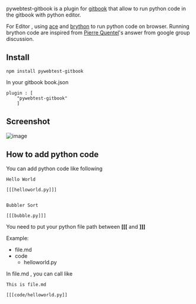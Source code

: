 pywebtest-gitbook is a plugin for [gitbook](http://www.gitbook.io) that allow to run python code in the gitbook with python editor. 

For Editor , using [ace](http://ace.c9.io) and [brython](www.brython.info) to run python code on browser. Running brython code are inspired from  [Pierre Quentel](https://groups.google.com/d/msg/brython/xLv55qq-L1s/mcwmI6-pEhcJ)'s answer from google group discussion.

## Install

```
npm install pywebtest-gitbook
```

In your gitbook book.json

```
plugin : [
	"pywebtest-gitbook"
	]
```

## Screenshot

![image](https://i.cloudup.com/2Bbk19AXT9.png)

## How to add python code
You can add python code like following
```
Hello World

[[[helloworld.py]]]


Bubbler Sort

[[[bubble.py]]]
```

You need to put your python file path between **[[[** and **]]]**

Example:

- file.md
- code
	-  helloworld.py

In file.md , you can call like

```
This is file.md

[[[code/helloworld.py]]

```



